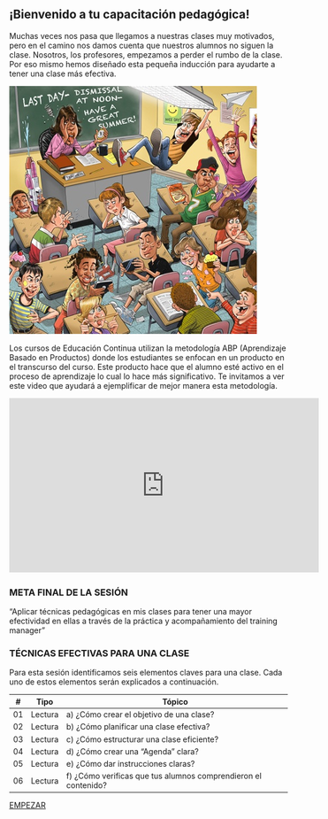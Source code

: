 
## ¡Bienvenido a tu capacitación pedagógica!


Muchas veces nos pasa que llegamos a nuestras clases muy motivados, pero en el camino nos damos cuenta que nuestros alumnos no siguen la clase. Nosotros, los profesores, empezamos a perder el rumbo de la clase. 
Por eso mismo hemos diseñado esta pequeña inducción para ayudarte a tener una clase más efectiva.
 
![Caos clase](Class_chaos.jpg)

Los cursos de Educación Continua utilizan la metodología ABP (Aprendizaje Basado en Productos) donde los estudiantes se enfocan en un producto en el transcurso del curso. Este producto hace que el alumno esté activo en el proceso de aprendizaje lo cual lo hace más significativo. 
Te invitamos a ver este video que ayudará a ejemplificar de mejor manera esta metodología.  

<iframe width="560" height="315" src="https://www.youtube.com/embed/LMCZvGesRz8" frameborder="0" allowfullscreen></iframe>

### META FINAL DE LA SESIÓN

“Aplicar técnicas pedagógicas en mis clases para tener una mayor efectividad en ellas a través de la práctica y acompañamiento del training manager” 

### TÉCNICAS EFECTIVAS PARA UNA CLASE

Para esta sesión identificamos seis elementos claves para una clase. Cada uno de estos elementos serán explicados a continuación.

| # | Tipo | Tópico
| - | ----- | -----
| 01 | Lectura | a) ¿Cómo crear el objetivo de una clase?
| 02 | Lectura | b) ¿Cómo planificar una clase efectiva?
| 03 | Lectura | c) ¿Cómo estructurar una clase eficiente?
| 04 | Lectura | d) ¿Cómo crear una “Agenda” clara?
| 05 | Lectura | e) ¿Cómo dar instrucciones claras?
| 06 | Lectura | f) ¿Cómo verificas que tus alumnos comprendieron el contenido?


[EMPEZAR](02-creacioncontenido.md)
